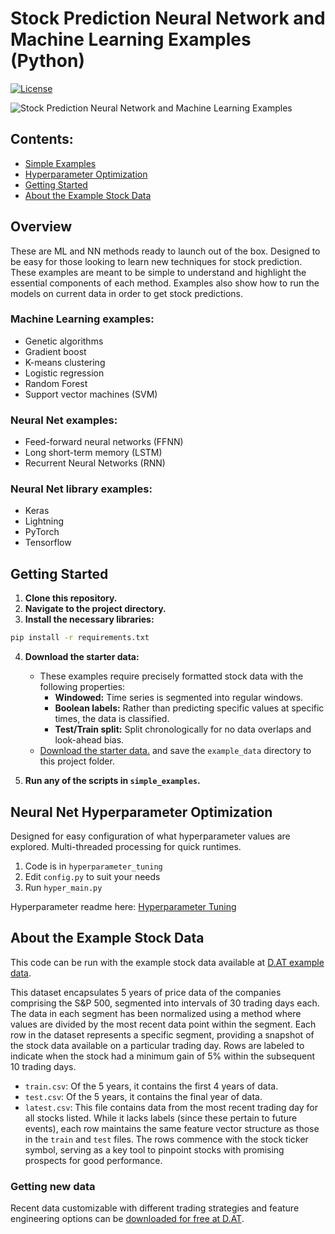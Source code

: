 # Stock Prediction Neural Network and Machine Learning Examples (Python)

[![License](https://img.shields.io/badge/License-Apache_2.0-blue.svg)](https://opensource.org/licenses/Apache-2.0)

![Stock Prediction Neural Network and Machine Learning Examples ](https://repository-images.githubusercontent.com/669594930/1b661bb8-d5d8-40ad-9d94-c3084f3df2fc)

## Contents:
* [Simple Examples](#simple-examples)
* [Hyperparameter Optimization](#hyperparameter-optimization)
* [Getting Started](#getting-started)
* [About the Example Stock Data](#about-the-example-stock-data)

## Overview
These are ML and NN methods ready to launch out of the box. Designed to be easy for those looking to learn new techniques for stock prediction. These examples are meant to be simple to understand and highlight the essential components of each method. Examples also show how to run the models on current data in order to get stock predictions.

### Machine Learning examples:
* Genetic algorithms
* Gradient boost
* K-means clustering
* Logistic regression
* Random Forest
* Support vector machines (SVM)

### Neural Net examples:
* Feed-forward neural networks (FFNN)
* Long short-term memory (LSTM)
* Recurrent Neural Networks (RNN)

### Neural Net library examples:
* Keras
* Lightning
* PyTorch
* Tensorflow

## Getting Started

1. **Clone this repository.**
2. **Navigate to the project directory.**
3. **Install the necessary libraries:**

```bash
pip install -r requirements.txt
```

4. **Download the starter data:**
   - These examples require precisely formatted stock data with the following properties:
     * **Windowed:** Time series is segmented into regular windows.
     * **Boolean labels:** Rather than predicting specific values at specific times, the data is classified.
     * **Test/Train split:** Split chronologically for no data overlaps and look-ahead bias.
   - [Download the starter data.](https://d.at/example-data) and save the `example_data` directory to this project folder.

5. **Run any of the scripts in `simple_examples`.**

## Neural Net Hyperparameter Optimization
Designed for easy configuration of what hyperparameter values are explored. Multi-threaded processing for quick runtimes.

1. Code is in `hyperparameter_tuning`
2. Edit `config.py` to suit your needs
3. Run `hyper_main.py`

Hyperparameter readme here: [Hyperparameter Tuning](hyperparameter_tuning/README.md)

## About the Example Stock Data

This code can be run with the example stock data available at [D.AT example data](https://d.at/example-data).

This dataset encapsulates 5 years of price data of the companies comprising the S&P 500, segmented into intervals of 30 trading days each. The data in each segment has been normalized using a method where values are divided by the most recent data point within the segment. Each row in the dataset represents a specific segment, providing a snapshot of the stock data available on a particular trading day. Rows are labeled to indicate when the stock had a minimum gain of 5% within the subsequent 10 trading days.

* `train.csv`: Of the 5 years, it contains the first 4 years of data.
* `test.csv`: Of the 5 years, it contains the final year of data.
* `latest.csv`: This file contains data from the most recent trading day for all stocks listed. While it lacks labels (since these pertain to future events), each row maintains the same feature vector structure as those in the `train` and `test` files. The rows commence with the stock ticker symbol, serving as a key tool to pinpoint stocks with promising prospects for good performance.

### Getting new data

Recent data customizable with different trading strategies and feature engineering options can be [downloaded for free at D.AT](https://d.at/ref/github-python-examples).
